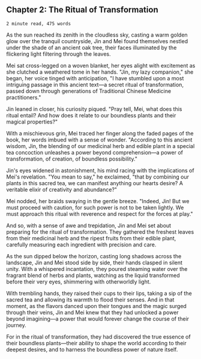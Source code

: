 ## Chapter 2: The Ritual of Transformation 

`2 minute read, 475 words`

As the sun reached its zenith in the cloudless sky, casting a warm golden glow over the tranquil countryside, Jin and Mei found themselves nestled under the shade of an ancient oak tree, their faces illuminated by the flickering light filtering through the leaves.

Mei sat cross-legged on a woven blanket, her eyes alight with excitement as she clutched a weathered tome in her hands. "Jin, my lazy companion," she began, her voice tinged with anticipation, "I have stumbled upon a most intriguing passage in this ancient text—a secret ritual of transformation, passed down through generations of Traditional Chinese Medicine practitioners."

Jin leaned in closer, his curiosity piqued. "Pray tell, Mei, what does this ritual entail? And how does it relate to our boundless plants and their magical properties?"

With a mischievous grin, Mei traced her finger along the faded pages of the book, her words imbued with a sense of wonder. "According to this ancient wisdom, Jin, the blending of our medicinal herb and edible plant in a special tea concoction unleashes a power beyond comprehension—a power of transformation, of creation, of boundless possibility."

Jin's eyes widened in astonishment, his mind racing with the implications of Mei's revelation. "You mean to say," he exclaimed, "that by combining our plants in this sacred tea, we can manifest anything our hearts desire? A veritable elixir of creativity and abundance?"

Mei nodded, her braids swaying in the gentle breeze. "Indeed, Jin! But we must proceed with caution, for such power is not to be taken lightly. We must approach this ritual with reverence and respect for the forces at play."

And so, with a sense of awe and trepidation, Jin and Mei set about preparing for the ritual of transformation. They gathered the freshest leaves from their medicinal herb and the ripest fruits from their edible plant, carefully measuring each ingredient with precision and care.

As the sun dipped below the horizon, casting long shadows across the landscape, Jin and Mei stood side by side, their hands clasped in silent unity. With a whispered incantation, they poured steaming water over the fragrant blend of herbs and plants, watching as the liquid transformed before their very eyes, shimmering with otherworldly light.

With trembling hands, they raised their cups to their lips, taking a sip of the sacred tea and allowing its warmth to flood their senses. And in that moment, as the flavors danced upon their tongues and the magic surged through their veins, Jin and Mei knew that they had unlocked a power beyond imagining—a power that would forever change the course of their journey.

For in the ritual of transformation, they had discovered the true essence of their boundless plants—their ability to shape the world according to their deepest desires, and to harness the boundless power of nature itself.
